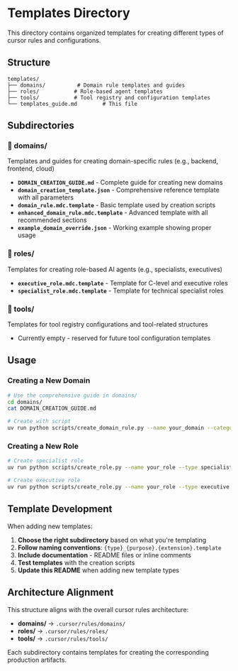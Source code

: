 # Templates Directory

This directory contains organized templates for creating different types of cursor rules and configurations.

## Structure

```
templates/
├── domains/          # Domain rule templates and guides
├── roles/           # Role-based agent templates  
├── tools/           # Tool registry and configuration templates
└── templates_guide.md        # This file
```

## Subdirectories

### 📁 domains/
Templates and guides for creating domain-specific rules (e.g., backend, frontend, cloud)

- **`DOMAIN_CREATION_GUIDE.md`** - Complete guide for creating new domains
- **`domain_creation_template.json`** - Comprehensive reference template with all parameters
- **`domain_rule.mdc.template`** - Basic template used by creation scripts
- **`enhanced_domain_rule.mdc.template`** - Advanced template with all recommended sections
- **`example_domain_override.json`** - Working example showing proper usage

### 📁 roles/
Templates for creating role-based AI agents (e.g., specialists, executives)

- **`executive_role.mdc.template`** - Template for C-level and executive roles
- **`specialist_role.mdc.template`** - Template for technical specialist roles

### 📁 tools/
Templates for tool registry configurations and tool-related structures

- Currently empty - reserved for future tool configuration templates

## Usage

### Creating a New Domain
```bash
# Use the comprehensive guide in domains/
cd domains/
cat DOMAIN_CREATION_GUIDE.md

# Create with script
uv run python scripts/create_domain_rule.py --name your_domain --category backend
```

### Creating a New Role
```bash
# Create specialist role
uv run python scripts/create_role.py --name your_role --type specialist

# Create executive role  
uv run python scripts/create_role.py --name your_role --type executive
```

## Template Development

When adding new templates:

1. **Choose the right subdirectory** based on what you're templating
2. **Follow naming conventions**: `{type}_{purpose}.{extension}.template`
3. **Include documentation** - README files or inline comments
4. **Test templates** with the creation scripts
5. **Update this README** when adding new template types

## Architecture Alignment

This structure aligns with the overall cursor rules architecture:

- **domains/** → `.cursor/rules/domains/`
- **roles/** → `.cursor/rules/roles/`  
- **tools/** → `.cursor/rules/tools/`

Each subdirectory contains templates for creating the corresponding production artifacts.